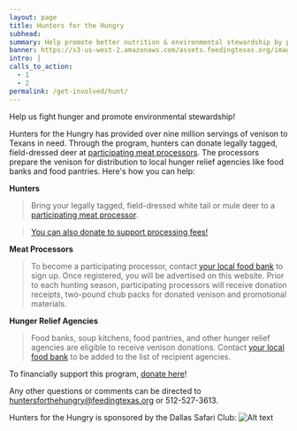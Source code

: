 ```yaml
---
layout: page
title: Hunters for the Hungry
subhead:
summary: Help promote better nutrition & environmental stewardship by providing healthy venison to hungry Texans.
banner: https://s3-us-west-2.amazonaws.com/assets.feedingtexas.org/images/banners/Hunters-For-the-Hungry.jpg
intro: |
calls_to_action:
  - 1
  - 2
permalink: /get-involved/hunt/
---
```

Help us fight hunger and promote environmental stewardship! 

Hunters for the Hungry has provided over nine million servings of venison to Texans in need. Through the program, hunters can donate legally tagged, field-dressed deer at [participating meat processors](https://docs.google.com/spreadsheets/d/1LVAjjSS53TbW8Mxwr1V3CNnr_n8MiCnewe7ZrLfmDdM/edit#gid=777320987). The processors prepare the venison for distribution to local hunger relief agencies like food banks and food pantries. Here's how you can help:    

**Hunters**    
> Bring your legally tagged, field-dressed white tail or mule deer to a [participating meat processor](https://docs.google.com/spreadsheets/d/1LVAjjSS53TbW8Mxwr1V3CNnr_n8MiCnewe7ZrLfmDdM/edit#gid=777320987).

> [You can also donate to support processing fees!](https://donatenow.networkforgood.org/huntersforthehungry) 

**Meat Processors**    
> To become a participating processor, contact [your local food bank](https://s3-us-west-2.amazonaws.com/assets.feedingtexas.org/pdf/H4H-food-bank-contact-list.pdf) to sign up. Once registered, you will be advertised on this website. Prior to each hunting season, participating processors will receive donation receipts, two-pound chub packs for donated venison and promotional materials. 

**Hunger Relief Agencies**    
> Food banks, soup kitchens, food pantries, and other hunger relief agencies are eligible to receive venison donations. Contact [your local food bank](https://s3-us-west-2.amazonaws.com/assets.feedingtexas.org/pdf/H4H-food-bank-contact-list.pdf) to be added to the list of recipient agencies. 

To financially support this program, [donate here](https://donatenow.networkforgood.org/huntersforthehungry)!

Any other questions or comments can be directed to huntersforthehungry@feedingtexas.org or 512-527-3613.

Hunters for the Hungry is sponsored by the Dallas Safari Club:
![Alt text](https://s3-us-west-2.amazonaws.com/assets.feedingtexas.org/images/inline/Dallas-Safari-Club-Logo.png)
